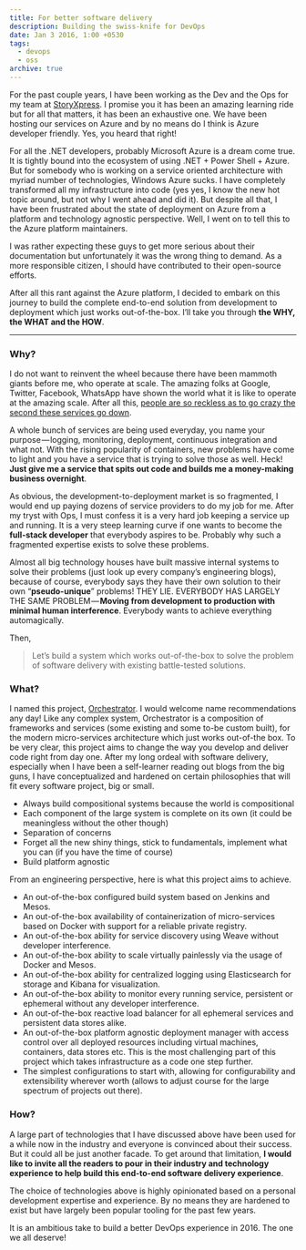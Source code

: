 ```yaml
---
title: For better software delivery
description: Building the swiss-knife for DevOps
date: Jan 3 2016, 1:00 +0530
tags:
  - devops
  - oss
archive: true
---
```


For the past couple years, I have been working as the Dev and the Ops for my team
at [StoryXpress](https://storyxpress.co). I promise you it has been an amazing
learning ride but for all that matters, it has been an exhaustive one. We have
been hosting our services on Azure and by no means do I think is Azure developer
friendly. Yes, you heard that right!

For all the .NET developers, probably Microsoft Azure is a dream come true. It
is tightly bound into the ecosystem of using .NET + Power Shell + Azure. But for
somebody who is working on a service oriented architecture with myriad number of
technologies, Windows Azure sucks. I have completely transformed all my infrastructure
into code (yes yes, I know the new hot topic around, but not why I went ahead and
did it). But despite all that, I have been frustrated about the state of
deployment on Azure from a platform and technology agnostic perspective. Well,
I went on to tell this to the Azure platform maintainers.

<!-- Tweet ID: 651845691971530752 -->

I was rather expecting these guys to get more serious about their documentation
but unfortunately it was the wrong thing to demand. As a more responsible citizen,
I should have contributed to their open-source efforts.

After all this rant against the Azure platform, I decided to embark on this journey
to build the complete end-to-end solution from development to deployment which just
works out-of-the-box. I’ll take you through **the WHY, the WHAT and the HOW**.

---

### Why?

I do not want to reinvent the wheel because there have been mammoth giants before
me, who operate at scale. The amazing folks at Google, Twitter, Facebook, WhatsApp
have shown the world what it is like to operate at the amazing scale. After all
this, [people are so reckless as to go crazy the second these services go down](https://twitter.com/search?q=whatsapp%20down).

A whole bunch of services are being used everyday, you name your purpose — logging,
monitoring, deployment, continuous integration and what not. With the rising popularity
of containers, new problems have come to light and you have a service that is
trying to solve those as well. Heck! **Just give me a service that spits out code
and builds me a money-making business overnight**.

As obvious, the development-to-deployment market is so fragmented, I would end up
paying dozens of service providers to do my job for me. After my tryst with Ops,
I must confess it is a very hard job keeping a service up and running. It is a very
steep learning curve if one wants to become the **full-stack developer** that everybody
aspires to be. Probably why such a fragmented expertise exists to solve these problems.

Almost all big technology houses have built massive internal systems to solve
their problems (just look up every company’s engineering blogs), because of course,
everybody says they have their own solution to their own “**pseudo-unique**” problems!
THEY LIE. EVERYBODY HAS LARGELY THE SAME PROBLEM — **Moving from development to
production with minimal human interference**. Everybody wants to achieve everything
automagically.

Then,

> Let’s build a system which works out-of-the-box to solve the problem of
> software delivery with existing battle-tested solutions.

### What?

I named this project, [Orchestrator](https://github.com/activatedgeek/orchestrator). I would welcome name recommendations any day!
Like any complex system, Orchestrator is a composition of frameworks and services
(some existing and some to-be custom built), for the modern micro-services architecture
which just works out-of-the box. To be very clear, this project aims to change the
way you develop and deliver code right from day one. After my long ordeal with software
delivery, especially when I have been a self-learner reading out blogs from the
big guns, I have conceptualized and hardened on certain philosophies that will
fit every software project, big or small.

- Always build compositional systems because the world is compositional
- Each component of the large system is complete on its own (it could be meaningless
  without the other though)
- Separation of concerns
- Forget all the new shiny things, stick to fundamentals, implement what you can
  (if you have the time of course)
- Build platform agnostic

From an engineering perspective, here is what this project aims to achieve.

- An out-of-the-box configured build system based on Jenkins and Mesos.
- An out-of-the-box availability of containerization of micro-services based on
  Docker with support for a reliable private registry.
- An out-of-the-box ability for service discovery using Weave without developer
  interference.
- An out-of-the-box ability to scale virtually painlessly via the usage of Docker
  and Mesos.
- An out-of-the-box ability for centralized logging using Elasticsearch for storage
  and Kibana for visualization.
- An out-of-the-box ability to monitor every running service, persistent or
  ephemeral without any developer interference.
- An out-of-the-box reactive load balancer for all ephemeral services and persistent
  data stores alike.
- An out-of-the-box platform agnostic deployment manager with access control over
  all deployed resources including virtual machines, containers, data stores etc.
  This is the most challenging part of this project which takes infrastructure as
  a code one step further.
- The simplest configurations to start with, allowing for configurability and
  extensibility wherever worth (allows to adjust course for the large spectrum of
  projects out there).

### How?

A large part of technologies that I have discussed above have been used for a while
now in the industry and everyone is convinced about their success. But it could
all be just another facade. To get around that limitation, **I would like to invite
all the readers to pour in their industry and technology experience to help build
this end-to-end software delivery experience**.

The choice of technologies above is highly opinionated based on a personal development
expertise and experience. By no means they are hardened to exist but have largely
been popular tooling for the past few years.

It is an ambitious take to build a better DevOps experience in 2016. The one we all deserve!
